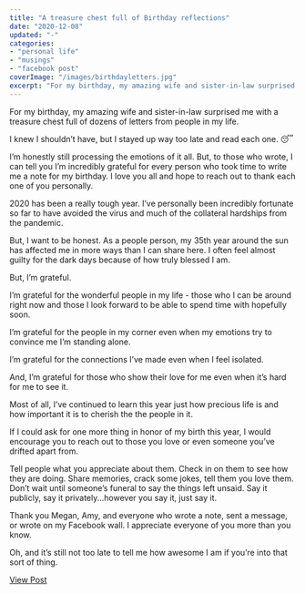 ```yaml
---
title: "A treasure chest full of Birthday reflections"
date: "2020-12-08"
updated: "-"
categories: 
- "personal life"
- "musings"
- "facebook post"
coverImage: "/images/birthdayletters.jpg"
excerpt: "For my birthday, my amazing wife and sister-in-law surprised me with a treasure chest full of dozens of letters from people in my life."
---
```

For my birthday, my amazing wife and sister-in-law surprised me with a treasure chest full of dozens of letters from people in my life. 

I knew I shouldn’t have, but I stayed up way too late and read each one. 😴

I’m honestly still processing the emotions of it all. But, to those who wrote, I can tell you I’m incredibly grateful for every person who took time to write me a note for my birthday. I love you all and hope to reach out to thank each one of you personally. 

2020 has been a really tough year. I’ve personally been incredibly fortunate so far to have avoided the virus and much of the collateral hardships from the pandemic.

But, I want to be honest. As a people person, my 35th year around the sun has affected me in more ways than I can share here. I often feel almost guilty for the dark days because of how truly blessed I am. 

But, I’m grateful.

I’m grateful for the wonderful people in my life - those who I can be around right now and those I look forward to be able to spend time with hopefully soon.

I’m grateful for the people in my corner even when my emotions try to convince me I’m standing alone.

I’m grateful for the connections I’ve made even when I feel isolated.

And, I’m grateful for those who show their love for me even when it’s hard for me to see it. 

Most of all, I’ve continued to learn this year just how precious life is and how important it is to cherish the the people in it. 

If I could ask for one more thing in honor of my birth this year, I would encourage you to reach out to those you love or even someone you’ve drifted apart from.

Tell people what you appreciate about them. Check in on them to see how they are doing. Share memories, crack some jokes, tell them you love them. Don’t wait until someone’s funeral to say the things left unsaid. Say it publicly, say it privately...however you say it, just say it. 

Thank you Megan, Amy, and everyone who wrote a note, sent a message, or wrote on my Facebook wall. I appreciate everyone of you more than you know. 

Oh, and it’s still not too late to tell me how awesome I am if you’re into that sort of thing.

<a href="https://www.facebook.com/photo.php?fbid=10105050181917173&set=pb.42207102.-2207520000&type=3" target="_blank" class="button facebook">View Post</a>
